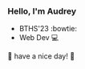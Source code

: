### Hello, I'm Audrey

- BTHS'23 :bowtie: 
- Web Dev :computer:

:love_letter: have a nice day! :love_letter:


